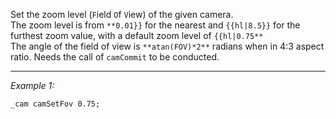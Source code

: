 Set the zoom level (`F`ield `O`f `V`iew) of the given camera.
<br>
The zoom level is from `**0.01}}` for the nearest and `{{hl|8.5}}` for the furthest zoom value, with a default zoom level of `{{hl|0.75**`
<br>
The angle of the field of view is `**atan(FOV)*2**` radians when in 4:3 aspect ratio. Needs the call of `camCommit` to be conducted.


---
*Example 1:*
```sqf
_cam camSetFov 0.75;
```